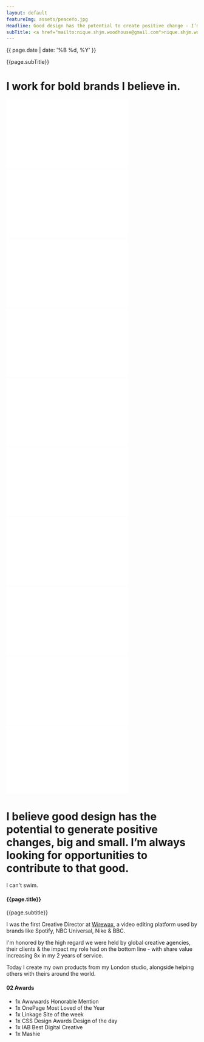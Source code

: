 ```yaml
---
layout: default
featureImg: assets/peaceYo.jpg
Headline: Good design has the potential to create positive change - I’m always looking for opportunities to contribute to that, in any industry.
subTitle: <a href="mailto:nique.shjm.woodhouse@gmail.com">nique.shjm.woodhouse@gmail.com</a> <a href="tel:+4407948888909">+44 0 7948 888 909</a>
---
```


<div class="wider h100 saturate1 pos5050 greyscale1_saturate1 bgCover" style="background-image:url('{{ page.featureImgs}}')">
	<div class="wideOverlay">
		<div class="grid midnight hero1 w100">
			<div class="unit whole textCenter paddingNo">
				<p class="mediumPrint">{{ page.date | date: '%B %d, %Y' }}	</p>		
			</div>
		      <div class="unit whole paddingNo">
		      	<p class="mediumPrint">{{page.subTitle}}	</p>
		      </div>
		 </div> 
	</div>		 
</div>		


<div class="wider offBlackBg">
		<div class="grid">		
			<div class="unit whole dBlock xl-m-b xl-m-t">
				<h1 class="w50 mAuto ghost">I work for bold brands I believe in.</h1>
			</div>
			<div class="unit one-fifth">
				<img src="assets/logos/Logos_mtv.svg"/>
			</div>
			<div class="unit one-fifth">
				<img src="assets/logos/Logos_spotify.svg"/>
			</div>	
			<div class="unit one-fifth">
				<img src="assets/logos/Logos_vans.svg"/>
			</div>						
			<div class="unit one-fifth">
				<img src="assets/logos/Logos_adidas.svg"/>
			</div>	
			<div class="unit one-fifth">
				<img src="assets/logos/Logos_appearhere.svg"/>
			</div>
			<div class="unit one-fifth">
				<img src="assets/logos/Logos_nick.svg"/>
			</div>	
			<div class="unit one-fifth">
				<img src="assets/logos/Logos_aande.svg"/>
			</div>						
			<div class="unit one-fifth">
				<img src="assets/logos/Logos_paramount.svg"/>
			</div>				
			<div class="unit one-fifth">
				<img src="assets/logos/Logos_remington.svg"/>
			</div>
			<div class="unit one-fifth xl-m-b">
				<img src="assets/logos/Logos_nike.svg"/>
			</div>	
		</div>		
</div>


<div class="wider whiteBg">
		<div class="grid">
			<div class="unit whole dBlock xl-m-t l-m-b">
				<h1 class="w50 mAuto">I believe good design has the potential to generate positive changes, big and small. I’m always looking for opportunities to contribute to that good.</h1>
			</div>
		    <div class="unit half mAuto xl-m-b">
			        <p class="mTopNone">
			        	I can't swim.  
			        </p>
				 	<div class="grid__lock block">	
						<h4 class="grid__title block midnight">{{page.title}}</h4>
						<p class="subtitle block grey">{{page.subtitle}}</p>
					</div>						        
			        <p class="">
			        	 I was the first Creative Director at <a href="http://www.wirewax.com">Wirewax</a>, a video editing platform used by brands like Spotify, NBC Universal, Nike &amp; BBC.  
					</p>
			</div>
			<div class="unit half mAuto xl-m-b">
					<p class="">
			        	I'm honored by the high regard we were held by global creative agencies, their clients &amp; the impact my role had on the bottom line - with share value increasing 8x in my 2 years of service.
			        </p>
			        <p class="">
			        	Today I create my own products from my London studio, alongside helping others with theirs around the world.  
			        </p>
	        </div>				
		</div>	
</div>	 


<div class="wider offBlackBg">
		<div class="grid bigGapBott">
		      <div class="unit one-third relative">
	      		<h4 class="absolute NinetyDegTitle"><span class="gold smallGapBott">02</span> Awards</h4>	
		  	</div>				
	      	<div class="unit two-thirds">
	        <ul class="w80 fRight blockLi list mediumGapBott">	
	        	<li>1x Awwwards Honorable Mention</li>
	        	<li>1x OnePage Most Loved of the Year</li>
	        	<li>1x Linkage Site of the week </li>
	        	<li>1x CSS Design Awards Design of the day</li>
	        	<li>1x IAB Best Digital Creative</li>
	        	<li>1x Mashie</li>
	        </ul>
	      </div>	      	      
	    </div>

</div>



 






